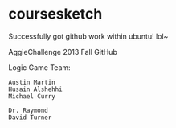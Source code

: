 coursesketch
============
Successfully got github work within ubuntu! lol~


AggieChallenge 2013 Fall GitHub
 
Logic Game Team:

    Austin Martin
    Husain Alshehhi
    Michael Curry

    Dr. Raymond
    David Turner    
    
